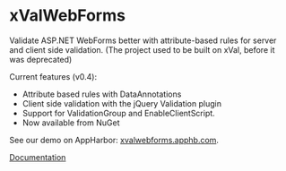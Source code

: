 # xValWebForms

Validate ASP.NET WebForms better with attribute-based rules for server and client side validation. (The project used to be built on xVal, before it was deprecated)



Current features (v0.4):
 - Attribute based rules with DataAnnotations
 - Client side validation with the jQuery Validation plugin
 - Support for ValidationGroup and EnableClientScript.
 - Now available from NuGet

See our demo on AppHarbor: [xvalwebforms.apphb.com](http://xvalwebforms.apphb.com).

[Documentation](https://github.com/jrummell/xvalwebforms/wiki)
